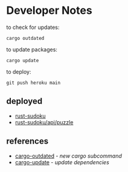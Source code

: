 # Developer Notes

to check for updates:

```
cargo outdated
```

to update packages:

```
cargo update
```

to deploy:

```
git push heroku main
```

## deployed

- [rust-sudoku][heroku]
- [rust-sudoku/api/puzzle][puzzle]


## references

- [cargo-outdated][out-dated] - _new cargo subcommand_
- [cargo-update][up-date] - _update dependencies_

[heroku]: https://rust-sudoku-api.herokuapp.com/
[puzzle]: https://rust-sudoku-api.herokuapp.com/api/puzzle

[out-dated]: https://github.com/kbknapp/cargo-outdated
[up-date]: https://doc.rust-lang.org/cargo/commands/cargo-update.html
